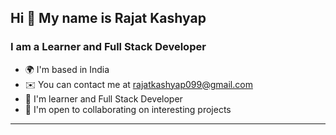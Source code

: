 <h2>Hi 👋 My name is Rajat Kashyap</h2>
<h3>I am a Learner and Full Stack Developer</h3>
<ul> 
  <li>🌍  I'm based in India</li>
  <li>✉️  You can contact me at <a href="mailto:rajatkashyap099@gmail.com">rajatkashyap099@gmail.com</a></li>
  <li>🧠  I'm learner and Full Stack Developer</li>
  <li>🤝  I'm open to collaborating on interesting projects</li>
<!--   <li>⚡  I am enthusiast about open source projects</li> -->
</ul>
<hr>
<!-- <h3>Skills</h3> -->

<!---
Rjtksp/Rjtksp is a ✨ special ✨ repository because its `README.md` (this file) appears on your GitHub profile.
You can click the Preview link to take a look at your changes.
--->
